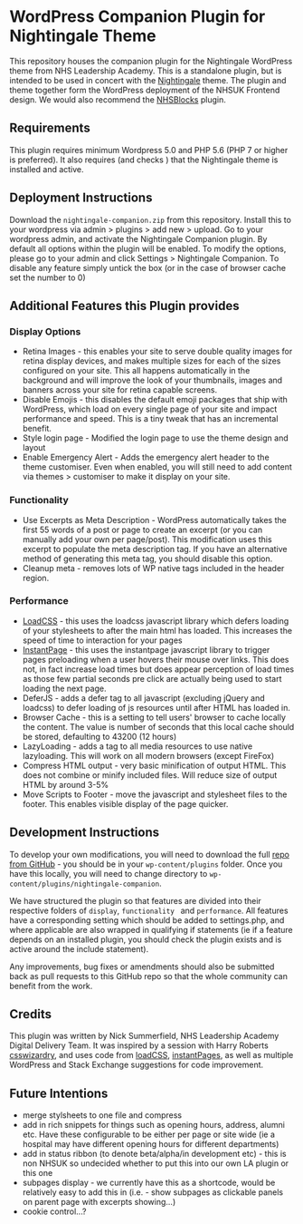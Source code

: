 # WordPress Companion Plugin for Nightingale Theme

This repository houses the companion plugin for the Nightingale WordPress theme from NHS Leadership Academy. 
This is a standalone plugin, but is intended to be used in concert with the
[Nightingale](https://wordpress.org/themes/nightingale) theme. The plugin and theme together form the WordPress deployment of the NHSUK Frontend design. We would also recommend the [NHSBlocks](https://github.com/NHSLeadership/nhsblocks) plugin.

## Requirements
This plugin requires minimum Wordpress 5.0 and PHP 5.6 (PHP 7 or higher is preferred). It also requires (and checks
) that the Nightingale theme is installed and active.

## Deployment Instructions
Download the `nightingale-companion.zip` from this repository. Install this to your wordpress via admin > plugins > add
 new > upload. Go to your wordpress admin, and activate the Nightingale Companion plugin. By default all options
  within the plugin will be enabled. To modify the options, please go to your admin and click Settings > Nightingale
   Companion. To disable any feature simply untick the box (or in the case of browser cache set the number to 0)
 
## Additional Features this Plugin provides ##

 ### Display Options ###
 - Retina Images - this enables your site to serve double quality images for retina display devices, and makes multiple
 sizes for each of the sizes configured on your site. This all happens automatically in the background and will improve
 the look of your thumbnails, images and banners across your site for retina capable screens.
 - Disable Emojis - this disables the default emoji packages that ship with WordPress, which load on every single page
 of your site and impact performance and speed. This is a tiny tweak that has an incremental benefit.
 - Style login page - Modified the login page to use the theme design and layout
 - Enable Emergency Alert - Adds the emergency alert header to the theme customiser. Even when enabled, you will still need to add content via themes > customiser to make it display on your site.
 
 ### Functionality ###
 
 - Use Excerpts as Meta Description - WordPress automatically takes the first 55 words of a post or page to create an
 excerpt (or you can manually add your own per page/post). This modification uses this excerpt to populate the meta
 description tag. If you have an alternative method of generating this meta tag, you should disable this option.
 - Cleanup meta - removes lots of WP native tags included in the header region.
 
 ### Performance ###
 - [LoadCSS](https://github.com/filamentgroup/loadCSS) - this uses the loadcss javascript library which defers loading of
  your stylesheets to after the main html has loaded. This increases the speed of time to interaction for your pages
 - [InstantPage](https://github.com/instantpage/instant.page) - this uses the instantpage javascript library to trigger
 pages preloading when a user hovers their mouse over links. This does not, in fact increase load times but does appear perception of load times as those few partial
  seconds pre click are actually being used to start loading the next page.
 - DeferJS - adds a defer tag to all javascript (excluding jQuery and loadcss) to defer loading of js resources until
 after HTML has loaded in.
 - Browser Cache - this is a setting to tell users' browser to cache locally the content. The value is number of
 seconds that this local cache should be stored, defaulting to 43200 (12 hours)
 - LazyLoading - adds a tag to all media resources to use native lazyloading. This will work on all modern
 browsers (except FireFox)
 - Compress HTML output - very basic minification of output HTML. This does not combine or minify included files. Will
 reduce size of output HTML by around 3-5%
 - Move Scripts to Footer - move the javascript and stylesheet files to the footer. This enables visible display of the page quicker.
 
## Development Instructions
To develop your own modifications, you will need to download the full [repo from GitHub](https://github.com/NHSLeadership/nightingale-companion) - you should be in your `wp-content/plugins` folder.
Once you have this locally, you will need to change directory to `wp-content/plugins/nightingale-companion`.

We have structured the plugin so that features are divided into their respective folders of `display`, `functionality
` and `performance`. All features have a corresponding setting which should be added to settings.php, and where
 applicable are also wrapped in qualifying if statements (ie if a feature depends on an installed plugin, you should
  check the plugin exists and is active around the include statement).
 
Any improvements, bug fixes or amendments should also be submitted back as pull requests to this GitHub repo so that the
 whole community can benefit from the work.

## Credits
This plugin was written by Nick Summerfield, NHS Leadership Academy Digital Delivery Team. It was inspired by a
 session with Harry Roberts [csswizardry](https://csswizardry.com/), and uses code from 
 [loadCSS](https://github.com/filamentgroup/loadCSS), [instantPages](https://github.com/instantpage/instant.page), as
  well as multiple WordPress and Stack Exchange suggestions for code improvement.
  
## Future Intentions
 - merge stylsheets to one file and compress
 - add in rich snippets for things such as opening hours, address, alumni etc. Have these configurable to be either per page or site wide (ie a hospital may have different opening hours for different departments)
 - add in status ribbon (to denote beta/alpha/in development etc) - this is non NHSUK so undecided whether to put this into our own LA plugin or this one
 - subpages display - we currently have this as a shortcode, would be relatively easy to add this in (i.e. - show subpages as clickable panels on parent page with excerpts showing...)
 - cookie control...?

